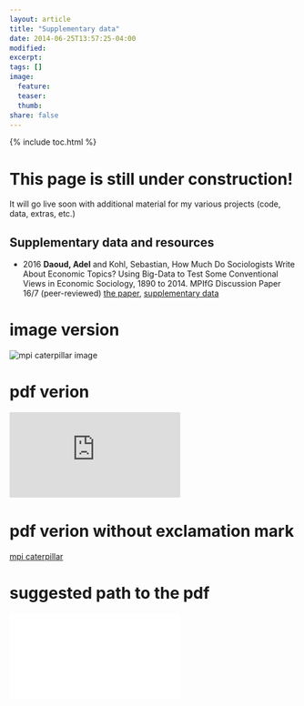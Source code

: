 ```yaml
---
layout: article
title: "Supplementary data"
date: 2014-06-25T13:57:25-04:00
modified:
excerpt:
tags: []
image:
  feature:
  teaser:
  thumb:
share: false
---
```



{% include toc.html %}


# This page is still under construction! 
It will go live soon with additional material for my various projects (code, data, extras, etc.)

## Supplementary data and resources

* 2016 **Daoud, Adel** and Kohl, Sebastian, How Much Do Sociologists Write About Economic Topics? Using Big-Data to Test Some Conventional Views in Economic Sociology, 1890 to 2014. MPIfG Discussion Paper 16/7 (peer-reviewed)
[the paper](http://www.mpifg.de/pu/mpifg_dp/dp16-7.pdf), [supplementary data]()


# image version
![mpi caterpillar image](http://adeldaoud.github.io/images/mpi.png)

# pdf verion
![mpi caterpillar](http://adeldaoud.github.io/images/mpi.pdf)

# pdf verion without exclamation mark
[mpi caterpillar](http://adeldaoud.github.io/images/mpi.pdf)


# suggested path to the pdf
![caterpillar](/SUPPLEMENTARY_DATA/Daoud_Kohl_2016_MPI_Topic_modeling/economic-intercept-catterpillar.pdf)

